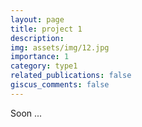 ```yaml
---
layout: page
title: project 1
description: 
img: assets/img/12.jpg
importance: 1
category: type1
related_publications: false
giscus_comments: false
---
```

Soon ...